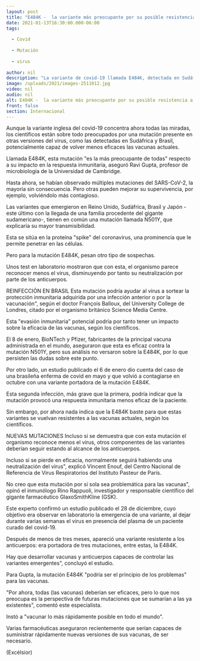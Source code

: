 ```yaml
---
layout: post
title: "E484K -  la variante más preocupante por su posible resistencia a las vacunas"
date: 2021-01-13T16:30:00.000-06:00
tags:
  
  - Covid
  
  - Mutación
  
  - virus
  
author: nil
description: "La variante de covid-19 llamada E484K, detectada en Sudáfrica y Brasil, es la que más preocupa a los científicos por su impacto en la respuesta de las vacunas"
image: /uploads/2021/images-2511012.jpg
video: nil
audio: nil
alt: E484K -  la variante más preocupante por su posible resistencia a las vacunas
front: false
section: Internacional
---
```


Aunque la variante inglesa del covid-19 concentra ahora todas las miradas, los científicos están sobre todo preocupados por una mutación presente en otras versiones del virus, como las detectadas en Sudáfrica y Brasil, potencialmente capaz de volver menos eficaces las vacunas actuales.

Llamada E484K, esta mutación "es la más preocupante de todas" respecto a su impacto en la respuesta inmunitaria, aseguró Ravi Gupta, profesor de microbiología de la Universidad de Cambridge.

Hasta ahora, se habían observado múltiples mutaciones del SARS-CoV-2, la mayoría sin consecuencia. Pero otras pueden mejorar su supervivencia, por ejemplo, volviéndolo más contagioso.

Las variantes que emergieron en Reino Unido, Sudáfrica, Brasil y Japón -este último con la llegada de una familia procedente del gigante sudamericano-, tienen en común una mutación llamada N501Y, que explicaría su mayor transmisibilidad.

Esta se sitúa en la proteína "spike" del coronavirus, una prominencia que le permite penetrar en las células.

Pero para la mutación E484K, pesan otro tipo de sospechas.

Unos test en laboratorio mostraron que con esta, el organismo parece reconocer menos el virus, disminuyendo por tanto su neutralización por parte de los anticuerpos.

REINFECCIÓN EN BRASIL
Esta mutación podría ayudar al virus a sortear la protección inmunitaria adquirida por una infección anterior o por la vacunación", según el doctor François Balloux, del University College de Londres, citado por el organismo británico Science Media Centre.

Esta "evasión inmunitaria" potencial podría por tanto tener un impacto sobre la eficacia de las vacunas, según los científicos.

El 8 de enero, BioNTech y Pfizer, fabricantes de la principal vacuna administrada en el mundo, aseguraron que esta es eficaz contra la mutación N501Y, pero sus análisis no versaron sobre la E484K, por lo que persisten las dudas sobre este punto.

Por otro lado, un estudio publicado el 6 de enero dio cuenta del caso de una brasileña enferma de covid en mayo y que volvió a contagiarse en octubre con una variante portadora de la mutación E484K.

Esta segunda infección, más grave que la primera, podría indicar que la mutación provocó una respuesta inmunitaria menos eficaz de la paciente.

Sin embargo, por ahora nada indica que la E484K baste para que estas variantes se vuelvan resistentes a las vacunas actuales, según los científicos.

NUEVAS MUTACIONES
Incluso si se demuestra que con esta mutación el organismo reconoce menos el virus, otros componentes de las variantes deberían seguir estando al alcance de los anticuerpos.

Incluso si se pierde en eficacia, normalmente seguirá habiendo una neutralización del virus", explicó Vincent Enouf, del Centro Nacional de Referencia de Virus Respiratorios del Instituto Pasteur de París.

 
No creo que esta mutación por sí sola sea problemática para las vacunas", opinó el inmunólogo Rino Rappuoli, investigador y responsable científico del gigante farmacéutico GlaxoSmithKline (GSK).

Este experto confirmó un estudio publicado el 28 de diciembre, cuyo objetivo era observar en laboratorio la emergencia de una variante, al dejar durante varias semanas el virus en presencia del plasma de un paciente curado del covid-19.

Después de menos de tres meses, apareció una variante resistente a los anticuerpos: era portadora de tres mutaciones, entre estas, la E484K.

Hay que desarrollar vacunas y anticuerpos capaces de controlar las variantes emergentes", concluyó el estudio.

Para Gupta, la mutación E484K "podría ser el principio de los problemas" para las vacunas.

"Por ahora, todas (las vacunas) deberían ser eficaces, pero lo que nos preocupa es la perspectiva de futuras mutaciones que se sumarían a las ya existentes", comentó este especialista. 

Instó a "vacunar lo más rápidamente posible en todo el mundo".

Varias farmacéuticas aseguraron recientemente que serían capaces de suministrar rápidamente nuevas versiones de sus vacunas, de ser necesario.

(Excélsior)